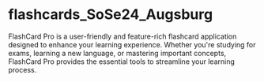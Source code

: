# flashcards_SoSe24_Augsburg
FlashCard Pro is a user-friendly and feature-rich flashcard application designed to enhance your learning experience. Whether you're studying for exams, learning a new language, or mastering important concepts, FlashCard Pro provides the essential tools to streamline your learning process.
